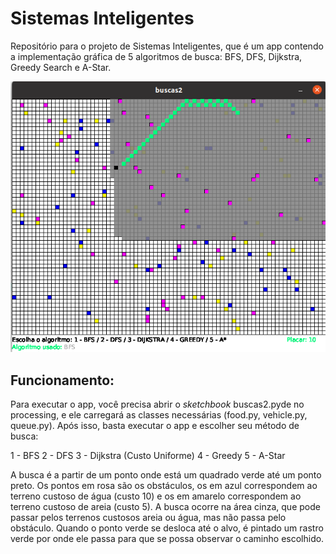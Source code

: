 # Sistemas Inteligentes
Repositório para o projeto de Sistemas Inteligentes, que é um app contendo a implementação gráfica de 5 algoritmos de busca: BFS, DFS, Dijkstra, Greedy Search e A-Star. 

![image info](bfs.png)

## Funcionamento:

Para executar o app, você precisa abrir o _sketchbook_ buscas2.pyde no processing, e ele carregará as classes necessárias (food.py, vehicle.py, queue.py). Após isso, basta executar o app e escolher seu método de busca:

1 - BFS
2 - DFS
3 - Dijkstra (Custo Uniforme)
4 - Greedy
5 - A-Star

A busca é a partir de um ponto onde está um quadrado verde até um ponto preto. Os pontos em rosa são os obstáculos, os em azul correspondem ao terreno custoso de água (custo 10) e os em amarelo correspondem ao terreno custoso de areia (custo 5). A busca ocorre na área cinza, que pode passar pelos terrenos custosos areia ou água, mas não passa pelo obstáculo. Quando o ponto verde se desloca até o alvo, é pintado um rastro verde por onde ele passa para que se possa observar o caminho escolhido.
